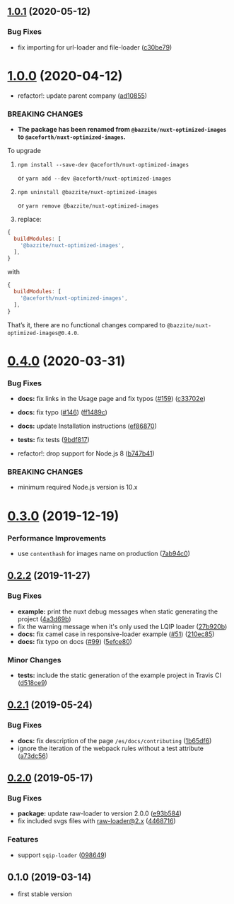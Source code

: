 ## [1.0.1](https://github.com/aceforth/nuxt-optimized-images/compare/v1.0.0...v1.0.1) (2020-05-12)


### Bug Fixes

* fix importing for url-loader and file-loader ([c30be79](https://github.com/aceforth/nuxt-optimized-images/commit/c30be79fe7b61d821df8306a41c4d31a3a2dabae))



# [1.0.0](https://github.com/aceforth/nuxt-optimized-images/compare/v0.4.0...v1.0.0) (2020-04-12)


* refactor!: update parent company ([ad10855](https://github.com/aceforth/nuxt-optimized-images/commit/ad108557cb6880a9a28760750feb8ec51a80ccd5))


### BREAKING CHANGES

* **The package has been renamed from `@bazzite/nuxt-optimized-images` to `@aceforth/nuxt-optimized-images`.**



To upgrade

1. `npm install --save-dev @aceforth/nuxt-optimized-images` 

   or `yarn add --dev @aceforth/nuxt-optimized-images`

2. `npm uninstall @bazzite/nuxt-optimized-images` 

   or `yarn remove @bazzite/nuxt-optimized-images`

3. replace:

```js
{
  buildModules: [
    '@bazzite/nuxt-optimized-images',
  ],
}
```

with

```js
{
  buildModules: [
    '@aceforth/nuxt-optimized-images',
  ],
}
```


That’s it, there are no functional changes compared to `@bazzite/nuxt-optimized-images@0.4.0`.



# [0.4.0](https://github.com/aceforth/nuxt-optimized-images/compare/v0.3.0...v0.4.0) (2020-03-31)


### Bug Fixes

* **docs:** fix links in the Usage page and fix typos ([#159](https://github.com/aceforth/nuxt-optimized-images/issues/159)) ([c33702e](https://github.com/aceforth/nuxt-optimized-images/commit/c33702eed4b6cf53627089317a31043fca3d23aa))
* **docs:** fix typo ([#146](https://github.com/aceforth/nuxt-optimized-images/issues/146)) ([ff1489c](https://github.com/aceforth/nuxt-optimized-images/commit/ff1489cc3f18614624e845a7c81c0ff4bc7e0c5d))
* **docs:** update Installation instructions ([ef86870](https://github.com/aceforth/nuxt-optimized-images/commit/ef8687063565d58df362309867ee82ea30be9b33))
* **tests:** fix tests ([9bdf817](https://github.com/aceforth/nuxt-optimized-images/commit/9bdf8175406ac03cb08c570e5a9f82d0efe28b91))


* refactor!: drop support for Node.js 8 ([b747b41](https://github.com/aceforth/nuxt-optimized-images/commit/b747b41d2374b201097883b79a1d3eb074115087))


### BREAKING CHANGES

* minimum required Node.js version is 10.x



# [0.3.0](https://github.com/aceforth/nuxt-optimized-images/compare/v0.2.2...v0.3.0) (2019-12-19)


### Performance Improvements

* use `contenthash` for images name on production ([7ab94c0](https://github.com/aceforth/nuxt-optimized-images/commit/7ab94c06c1d0a092a9c93bcfc4481728017029c3))



## [0.2.2](https://github.com/aceforth/nuxt-optimized-images/compare/v0.2.1...v0.2.2) (2019-11-27)


### Bug Fixes

* **example:** print the nuxt debug messages when static generating the project ([4a3d69b](https://github.com/aceforth/nuxt-optimized-images/commit/4a3d69b34a4e4f24d3b979d24ca774730d75b3a3))
* fix the warning message when it's only used the LQIP loader ([27b920b](https://github.com/aceforth/nuxt-optimized-images/commit/27b920b44feac40560325326a7ea110ec3f627cd))
* **docs:** fix camel case in responsive-loader example ([#51](https://github.com/aceforth/nuxt-optimized-images/issues/51)) ([210ec85](https://github.com/aceforth/nuxt-optimized-images/commit/210ec85e248cfddc6834bf5c178b834d30201947))
* **docs:** fix typo on docs ([#99](https://github.com/aceforth/nuxt-optimized-images/issues/99)) ([5efce80](https://github.com/aceforth/nuxt-optimized-images/commit/5efce8082e93fc3ec34d429b0a6dea65cde9c244))


### Minor Changes

* **tests:** include the static generation of the example project in Travis CI ([d518ce9](https://github.com/aceforth/nuxt-optimized-images/commit/d518ce94a8317d73627cca3f571b4a8ee04e8c29))



## [0.2.1](https://github.com/aceforth/nuxt-optimized-images/compare/v0.2.0...v0.2.1) (2019-05-24)


### Bug Fixes

* **docs:** fix description of the page `/es/docs/contributing` ([1b65df6](https://github.com/aceforth/nuxt-optimized-images/commit/1b65df6))
* ignore the iteration of the webpack rules without a test attribute ([a73dc56](https://github.com/aceforth/nuxt-optimized-images/commit/a73dc56))



## [0.2.0](https://github.com/aceforth/nuxt-optimized-images/compare/v0.1.0...v0.2.0) (2019-05-17)


### Bug Fixes

* **package:** update raw-loader to version 2.0.0 ([e93b584](https://github.com/aceforth/nuxt-optimized-images/commit/e93b584))
* fix included svgs files with raw-loader@2.x ([4468716](https://github.com/aceforth/nuxt-optimized-images/commit/4468716))


### Features

* support `sqip-loader` ([098649](https://github.com/aceforth/nuxt-optimized-images/commit/098649))


## 0.1.0 (2019-03-14)

* first stable version

